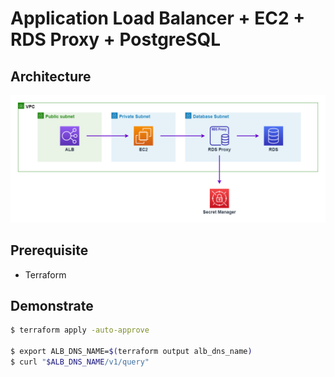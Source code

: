 # Application Load Balancer + EC2 + RDS Proxy + PostgreSQL

## Architecture

![image](../docs/ec2-proxy.png)

## Prerequisite

- Terraform

## Demonstrate

```bash
$ terraform apply -auto-approve

$ export ALB_DNS_NAME=$(terraform output alb_dns_name)
$ curl "$ALB_DNS_NAME/v1/query"
```
